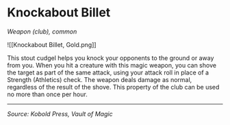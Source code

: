 # Knockabout Billet
*Weapon (club), common*

![[Knockabout Billet, Gold.png]]

This stout cudgel helps you knock your opponents to the ground or away from you. When you hit a creature with this magic weapon, you can shove the target as part of the same attack, using your attack roll in place of a Strength (Athletics) check. The weapon deals damage as normal, regardless of the result of the shove. This property of the club can be used no more than once per hour.

---

*Source: Kobold Press, Vault of Magic*